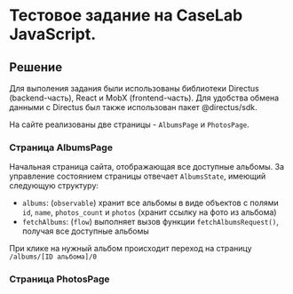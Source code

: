 # Тестовое задание на CaseLab JavaScript.

## Решение

Для выполения задания были использованы библиотеки Directus (backend-часть), React и MobX (frontend-часть). Для удобства обмена данными с Directus был также использован пакет @directus/sdk.

На сайте реализованы две страницы - ```AlbumsPage``` и ```PhotosPage```.

### Страница AlbumsPage

Начальная страница сайта, отображающая все доступные альбомы. За управление состоянием страницы отвечает ```AlbumsState```, имеющий следующую структуру:

- ```albums```: (```observable```) хранит все альбомы в виде объектов с полями ```id```, ```name```, ```photos_count``` и ```photos``` (хранит ссылку на фото из альбома)
- ```fetchAlbums```: (```flow```) выполняет вызов функции ```fetchAlbumsRequest()```, получая все доступные альбомы

При клике на нужный альбом происходит переход на страницу ```/albums/[ID альбома]/0```

### Страница PhotosPage

